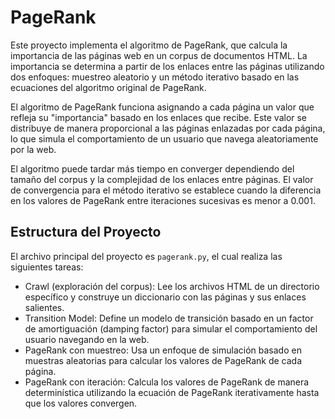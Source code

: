 # PageRank
Este proyecto implementa el algoritmo de PageRank, que calcula la importancia de las páginas web en un corpus de documentos HTML. La importancia se determina a partir de los enlaces entre las páginas utilizando dos enfoques: muestreo aleatorio y un método iterativo basado en las ecuaciones del algoritmo original de PageRank.

El algoritmo de PageRank funciona asignando a cada página un valor que refleja su "importancia" basado en los enlaces que recibe. Este valor se distribuye de manera proporcional a las páginas enlazadas por cada página, lo que simula el comportamiento de un usuario que navega aleatoriamente por la web.

El algoritmo puede tardar más tiempo en converger dependiendo del tamaño del corpus y la complejidad de los enlaces entre páginas. El valor de convergencia para el método iterativo se establece cuando la diferencia en los valores de PageRank entre iteraciones sucesivas es menor a 0.001.

## Estructura del Proyecto

El archivo principal del proyecto es `pagerank.py`, el cual realiza las siguientes tareas:

- Crawl (exploración del corpus): Lee los archivos HTML de un directorio específico y construye un diccionario con las páginas y sus enlaces salientes.
- Transition Model: Define un modelo de transición basado en un factor de amortiguación (damping factor) para simular el comportamiento del usuario navegando en la web.
- PageRank con muestreo: Usa un enfoque de simulación basado en muestras aleatorias para calcular los valores de PageRank de cada página.
- PageRank con iteración: Calcula los valores de PageRank de manera determinística utilizando la ecuación de PageRank iterativamente hasta que los valores convergen.
